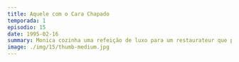 ```yaml
---
title: Aquele com o Cara Chapado
temporada: 1
episodio: 15
date: 1995-02-16
summary: Monica cozinha uma refeição de luxo para um restaurateur que procura um novo chef, mas, infelizmente, ele está chapado.
image: ./img/15/thumb-medium.jpg
---
```

